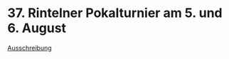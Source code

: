 # 37. Rintelner Pokalturnier am 5. und 6. August

[Ausschreibung](2017-pokalturnier-ausschreibung.pdf)



